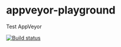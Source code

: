 # appveyor-playground
Test AppVeyor

[![Build status](https://ci.appveyor.com/api/projects/status/w0h9yp1rds41cuj8/branch/node?svg=true)](https://ci.appveyor.com/project/ukoloff/appveyor-playground/branch/node)
